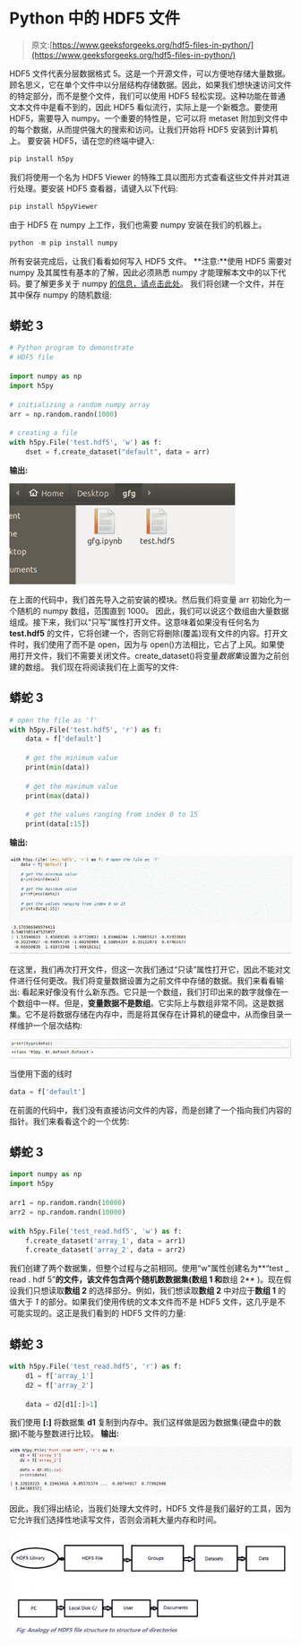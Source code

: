 # Python 中的 HDF5 文件

> 原文:[https://www.geeksforgeeks.org/hdf5-files-in-python/](https://www.geeksforgeeks.org/hdf5-files-in-python/)

HDF5 文件代表分层数据格式 5。这是一个开源文件，可以方便地存储大量数据。顾名思义，它在单个文件中以分层结构存储数据。因此，如果我们想快速访问文件的特定部分，而不是整个文件，我们可以使用 HDF5 轻松实现。这种功能在普通文本文件中是看不到的，因此 HDF5 看似流行，实际上是一个新概念。要使用 HDF5，需要导入 numpy。一个重要的特性是，它可以将 metaset 附加到文件中的每个数据，从而提供强大的搜索和访问。让我们开始将 HDF5 安装到计算机上。
要安装 HDF5，请在您的终端中键入:

```py
pip install h5py
```

我们将使用一个名为 HDF5 Viewer 的特殊工具以图形方式查看这些文件并对其进行处理。要安装 HDF5 查看器，请键入以下代码:

```py
pip install h5pyViewer
```

由于 HDF5 在 numpy 上工作，我们也需要 numpy 安装在我们的机器上。

```py
python -m pip install numpy
```

所有安装完成后，让我们看看如何写入 HDF5 文件。
**注意:**使用 HDF5 需要对 numpy 及其属性有基本的了解，因此必须熟悉 numpy 才能理解本文中的以下代码。要了解更多关于 numpy [的信息，请点击此处](https://www.geeksforgeeks.org/python-numpy/)。
我们将创建一个文件，并在其中保存 numpy 的随机数组:

## 蟒蛇 3

```py
# Python program to demonstrate
# HDF5 file

import numpy as np
import h5py

# initializing a random numpy array
arr = np.random.randn(1000)

# creating a file
with h5py.File('test.hdf5', 'w') as f:
    dset = f.create_dataset("default", data = arr)
```

**输出:**

![pythonHDF5](img/a01dd0abe3416544302040e54f8a3e9c.png)

在上面的代码中，我们首先导入之前安装的模块。然后我们将变量 arr 初始化为一个随机的 numpy 数组，范围直到 1000。
因此，我们可以说这个数组由大量数据组成。接下来，我们以“只写”属性打开文件。这意味着如果没有任何名为 **test.hdf5** 的文件，它将创建一个，否则它将删除(覆盖)现有文件的内容。打开文件时，我们使用了而不是 open，因为与 open()方法相比，它占了上风。如果使用打开文件，我们不需要关闭文件。create_dataset()将变量*数据集*设置为之前创建的数组。
我们现在将阅读我们在上面写的文件:

## 蟒蛇 3

```py
# open the file as 'f'
with h5py.File('test.hdf5', 'r') as f:
    data = f['default']

    # get the minimum value
    print(min(data))

    # get the maximum value
    print(max(data))

    # get the values ranging from index 0 to 15
    print(data[:15])

```

**输出:**

![python-HDF5](img/c6be1bfa0b9a91df167c0a7de290ca9b.png)

在这里，我们再次打开文件，但这一次我们通过“只读”属性打开它，因此不能对文件进行任何更改。我们将变量数据设置为之前文件中存储的数据。我们来看看输出:
看起来好像没有什么新东西。它只是一个数组，我们打印出来的数字就像在一个数组中一样。但是，**变量数据不是数组**。它实际上与数组非常不同。这是数据集。它不是将数据存储在内存中，而是将其保存在计算机的硬盘中，从而像目录一样维护一个层次结构:

![python-HDF5](img/5a4eb9771498214246a3583f4f1342d1.png)

当使用下面的线时

```py
data = f['default']
```

在前面的代码中，我们没有直接访问文件的内容，而是创建了一个指向我们内容的指针。我们来看看这个的一个优势:

## 蟒蛇 3

```py
import numpy as np
import h5py

arr1 = np.random.randn(10000)
arr2 = np.random.randn(10000)

with h5py.File('test_read.hdf5', 'w') as f:
    f.create_dataset('array_1', data = arr1)
    f.create_dataset('array_2', data = arr2)
```

我们创建了两个数据集，但整个过程与之前相同。使用“w”属性创建名为**“test _ read . hdf 5”**的文件，该文件包含两个随机数数据集(**数组 1** 和**数组 2** )。现在假设我们只想读取**数组 2** 的选择部分。例如，我们想读取**数组 2** 中对应于**数组 1** 的值大于 *1* 的部分。如果我们使用传统的文本文件而不是 HDF5 文件，这几乎是不可能实现的。这正是我们看到的 HDF5 文件的力量:

## 蟒蛇 3

```py
with h5py.File('test_read.hdf5', 'r') as f:
    d1 = f['array_1']
    d2 = f['array_2']

    data = d2[d1[:]>1]
```

我们使用 **[:]** 将数据集 **d1** 复制到内存中。我们这样做是因为数据集(硬盘中的数据)不能与整数进行比较。
**输出:**

![python-HDF5](img/d466ae5b61f5bc8932b03b1e46d5db55.png)

因此，我们得出结论，当我们处理大文件时，HDF5 文件是我们最好的工具，因为它允许我们选择性地读写文件，否则会消耗大量内存和时间。

![python-HDF5](img/29767970f64b55d7b024be4485da50e9.png)